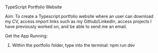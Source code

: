 TypeScript Portfolio Website

Aim: To create a Typescript portfolio website where an user can download my CV, access import links such as my Github/LinkedIn, access projects I have previously worked on, and be able to send me an email.


Get the App Running:
1. Within the portfolio folder, type into the terminal:
   npm run dev
